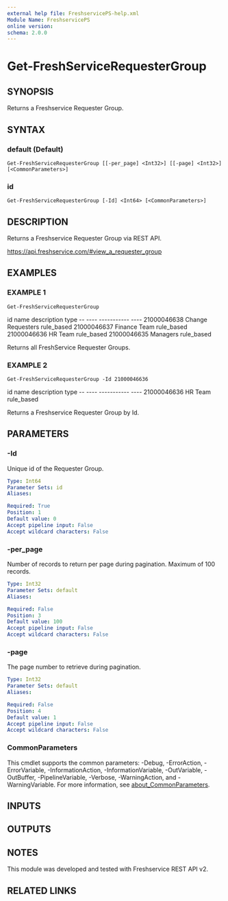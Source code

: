 ```yaml
---
external help file: FreshservicePS-help.xml
Module Name: FreshservicePS
online version:
schema: 2.0.0
---
```


# Get-FreshServiceRequesterGroup

## SYNOPSIS
Returns a Freshservice Requester Group.

## SYNTAX

### default (Default)
```
Get-FreshServiceRequesterGroup [[-per_page] <Int32>] [[-page] <Int32>] [<CommonParameters>]
```

### id
```
Get-FreshServiceRequesterGroup [-Id] <Int64> [<CommonParameters>]
```

## DESCRIPTION
Returns a Freshservice Requester Group via REST API.

https://api.freshservice.com/#view_a_requester_group

## EXAMPLES

### EXAMPLE 1
```
Get-FreshServiceRequesterGroup
```

id name              description type
        -- ----              ----------- ----
21000046638 Change Requesters             rule_based
21000046637 Finance Team                  rule_based
21000046636 HR Team                       rule_based
21000046635 Managers                      rule_based

Returns all FreshService Requester Groups.

### EXAMPLE 2
```
Get-FreshServiceRequesterGroup -Id 21000046636
```

id name    description type
        -- ----    ----------- ----
21000046636 HR Team             rule_based

Returns a Freshservice Requester Group by Id.

## PARAMETERS

### -Id
Unique id of the Requester Group.

```yaml
Type: Int64
Parameter Sets: id
Aliases:

Required: True
Position: 1
Default value: 0
Accept pipeline input: False
Accept wildcard characters: False
```

### -per_page
Number of records to return per page during pagination. 
Maximum of 100 records.

```yaml
Type: Int32
Parameter Sets: default
Aliases:

Required: False
Position: 3
Default value: 100
Accept pipeline input: False
Accept wildcard characters: False
```

### -page
The page number to retrieve during pagination.

```yaml
Type: Int32
Parameter Sets: default
Aliases:

Required: False
Position: 4
Default value: 1
Accept pipeline input: False
Accept wildcard characters: False
```

### CommonParameters
This cmdlet supports the common parameters: -Debug, -ErrorAction, -ErrorVariable, -InformationAction, -InformationVariable, -OutVariable, -OutBuffer, -PipelineVariable, -Verbose, -WarningAction, and -WarningVariable. For more information, see [about_CommonParameters](http://go.microsoft.com/fwlink/?LinkID=113216).

## INPUTS

## OUTPUTS

## NOTES
This module was developed and tested with Freshservice REST API v2.

## RELATED LINKS
